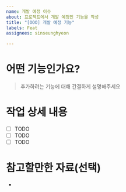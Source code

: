 ```yaml
---
name: 개발 예정 이슈
about: 프로젝트에서 개발 예정인 기능을 작성
title: "[OOO] 개발 예정 기능"
labels: Feat
assignees: sinseunghyeon

---
```


# 어떤 기능인가요?

>  추가하려는 기능에 대해 간결하게 설명해주세요

# 작업 상세 내용

- [ ] TODO
- [ ] TODO
- [ ] TODO

# 참고할만한 자료(선택)
-
